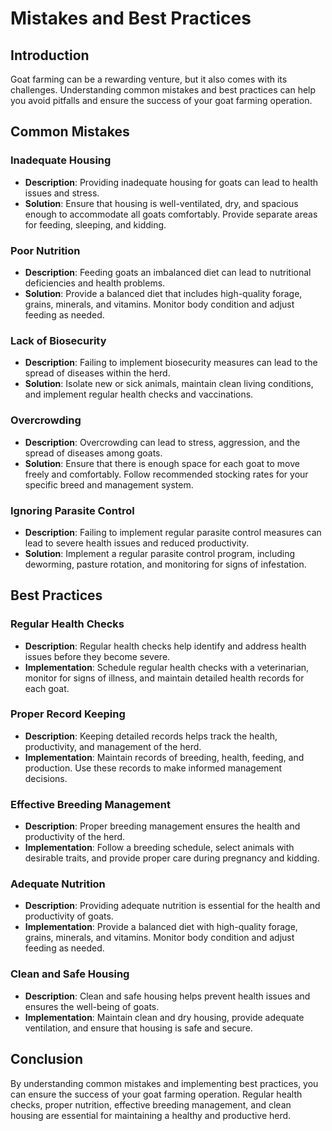 # Mistakes and Best Practices

## Introduction

Goat farming can be a rewarding venture, but it also comes with its challenges. Understanding common mistakes and best practices can help you avoid pitfalls and ensure the success of your goat farming operation.

## Common Mistakes

### Inadequate Housing

- **Description**: Providing inadequate housing for goats can lead to health issues and stress.
- **Solution**: Ensure that housing is well-ventilated, dry, and spacious enough to accommodate all goats comfortably. Provide separate areas for feeding, sleeping, and kidding.

### Poor Nutrition

- **Description**: Feeding goats an imbalanced diet can lead to nutritional deficiencies and health problems.
- **Solution**: Provide a balanced diet that includes high-quality forage, grains, minerals, and vitamins. Monitor body condition and adjust feeding as needed.

### Lack of Biosecurity

- **Description**: Failing to implement biosecurity measures can lead to the spread of diseases within the herd.
- **Solution**: Isolate new or sick animals, maintain clean living conditions, and implement regular health checks and vaccinations.

### Overcrowding

- **Description**: Overcrowding can lead to stress, aggression, and the spread of diseases among goats.
- **Solution**: Ensure that there is enough space for each goat to move freely and comfortably. Follow recommended stocking rates for your specific breed and management system.

### Ignoring Parasite Control

- **Description**: Failing to implement regular parasite control measures can lead to severe health issues and reduced productivity.
- **Solution**: Implement a regular parasite control program, including deworming, pasture rotation, and monitoring for signs of infestation.

## Best Practices

### Regular Health Checks

- **Description**: Regular health checks help identify and address health issues before they become severe.
- **Implementation**: Schedule regular health checks with a veterinarian, monitor for signs of illness, and maintain detailed health records for each goat.

### Proper Record Keeping

- **Description**: Keeping detailed records helps track the health, productivity, and management of the herd.
- **Implementation**: Maintain records of breeding, health, feeding, and production. Use these records to make informed management decisions.

### Effective Breeding Management

- **Description**: Proper breeding management ensures the health and productivity of the herd.
- **Implementation**: Follow a breeding schedule, select animals with desirable traits, and provide proper care during pregnancy and kidding.

### Adequate Nutrition

- **Description**: Providing adequate nutrition is essential for the health and productivity of goats.
- **Implementation**: Provide a balanced diet with high-quality forage, grains, minerals, and vitamins. Monitor body condition and adjust feeding as needed.

### Clean and Safe Housing

- **Description**: Clean and safe housing helps prevent health issues and ensures the well-being of goats.
- **Implementation**: Maintain clean and dry housing, provide adequate ventilation, and ensure that housing is safe and secure.

## Conclusion

By understanding common mistakes and implementing best practices, you can ensure the success of your goat farming operation. Regular health checks, proper nutrition, effective breeding management, and clean housing are essential for maintaining a healthy and productive herd.

